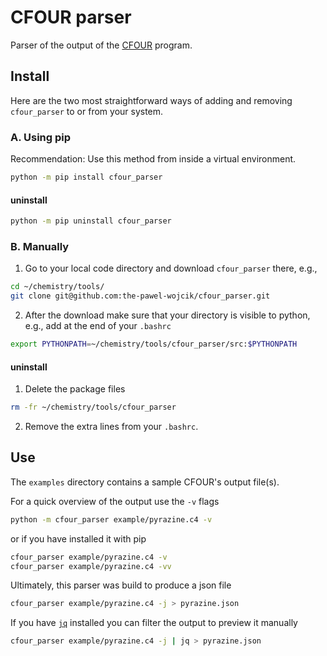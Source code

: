 # CFOUR parser 
Parser of the output of the [CFOUR](https://cfour.uni-mainz.de/) program. 

## Install
Here are the two most straightforward ways of adding and removing
`cfour_parser` to or from your system.

### A. Using pip
Recommendation: Use this method from inside a virtual environment.
```bash
python -m pip install cfour_parser
```

#### uninstall
```bash
python -m pip uninstall cfour_parser
```

### B. Manually
1. Go to your local code directory and download `cfour_parser` there, e.g.,
```bash
cd ~/chemistry/tools/
git clone git@github.com:the-pawel-wojcik/cfour_parser.git 
```
2. After the download make sure that your directory is visible to python, e.g.,
   add at the end of your `.bashrc`
```bash
export PYTHONPATH=~/chemistry/tools/cfour_parser/src:$PYTHONPATH
```

#### uninstall
1. Delete the package files
```bash
rm -fr ~/chemistry/tools/cfour_parser
```
2. Remove the extra lines from your `.bashrc`.


## Use 
The `examples` directory contains a sample CFOUR's output file(s). 

For a quick overview of the output use the `-v` flags
```bash
python -m cfour_parser example/pyrazine.c4 -v
```
or if you have installed it with pip 
```bash
cfour_parser example/pyrazine.c4 -v
cfour_parser example/pyrazine.c4 -vv
```

Ultimately, this parser was build to produce a json file
```bash
cfour_parser example/pyrazine.c4 -j > pyrazine.json
```
If you have [`jq`](https://jqlang.github.io/jq/) installed you can filter the
output to preview it manually
```bash
cfour_parser example/pyrazine.c4 -j | jq > pyrazine.json
```
